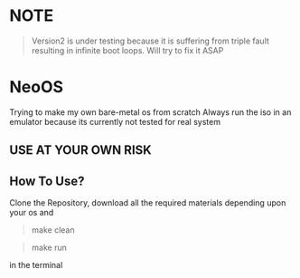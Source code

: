 # NOTE
> Version2 is under testing because it is suffering from triple fault resulting in infinite boot loops. Will try to fix it ASAP
# NeoOS
Trying to make my own bare-metal os from scratch
Always run the iso in an emulator because its currently not tested for real system

## USE AT YOUR OWN RISK

## How To Use?
Clone the Repository, download all the required materials depending upon your os and
> make clean

> make run

in the terminal
